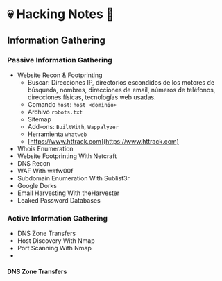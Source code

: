 # 💀 Hacking Notes 📝

## Information Gathering

### Passive Information Gathering
- Website Recon & Footprinting
  - Buscar: Direcciones IP, directorios escondidos de los motores de búsqueda, nombres, direcciones de email, números de teléfonos, direcciones físicas, tecnologías web usadas.
  - Comando `host`: `host <dominio>`
  - Archivo `robots.txt`
  - Sitemap
  - Add-ons: `BuiltWith`, `Wappalyzer`
  - Herramienta `whatweb`
  - [https://www.httrack.com](https://www.httrack.com)
- Whois Enumeration
- Website Footprinting With Netcraft
- DNS Recon
- WAF With wafw00f
- Subdomain Enumeration With Sublist3r
- Google Dorks
- Email Harvesting With theHarvester
- Leaked Password Databases

### Active Information Gathering
- DNS Zone Transfers
- Host Discovery With Nmap
- Port Scanning With Nmap
- 
#### DNS Zone Transfers
